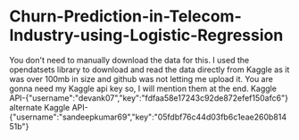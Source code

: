 # Churn-Prediction-in-Telecom-Industry-using-Logistic-Regression
You don't need to manually download the data for this. I used the opendatsets library to download and read the data directly from Kaggle as it was over 100mb in size and github was not letting me upload it. You are gonna need my Kaggle api key so, I will mention them at the end.
Kaggle API-{"username":"devank07","key":"fdfaa58e17243c92de872efef150afc6"}
alternate Kaggle API-{"username":"sandeepkumar69","key":"05fdbf76c44d03fb6c1eae260b81451b"}
